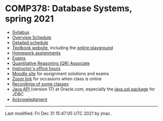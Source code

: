 # COMP378: Database Systems, spring 2021

* [Syllabus](syllabus-12-30-2021.docx)
* [Overview Schedule](schedule-12-31-2021.xlsx)  <!-- &nbsp;&nbsp;&nbsp;<font color="red">UPDATED on 12/6/2021</font> -->
* [Detailed schedule](resources)
* [Textbook website](https://www.pdbmbook.com/), including the [online
  playground](https://www.pdbmbook.com/playground)
* [Homework assignments](hw)
* [Exams](exams.md)  <!-- &nbsp;&nbsp;&nbsp;<font color="red">UPDATED on 12/6/2021</font> -->
* [Quantitative Reasoning (QR) Associate](qra.md)
* [Instructor's office hours](https://users.dickinson.edu/~jmac/office-hours.html)
* [Moodle site](https://lms.dickinson.edu/course/view.php?id=46929) for assignment solutions and exams
* [Zoom link](https://lms.dickinson.edu/mod/page/view.php?id=1063923)
  for occasions when class is online
* [Recordings of some classes](https://lms.dickinson.edu/mod/page/view.php?id=1063924)
* [Java
  API](https://docs.oracle.com/en/java/javase/17/docs/api/index.html)
  (version 17) at Oracle.com, especially the [java.sql
  package](https://docs.oracle.com/en/java/javase/17/docs/api/java.sql/java/sql/package-summary.html)
  for JDBC
* [Acknowledgment](acknowledgment.md)

----
Last modified: Fri Dec 31 15:47:05 UTC 2021 by jmac.
